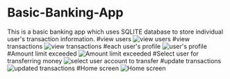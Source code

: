 # Basic-Banking-App
This is a basic banking app which uses SQLITE database to store  individual user's transaction information.
#view users
![view users](https://user-images.githubusercontent.com/121242111/234936387-8bcbee30-a50d-4052-9de7-6428035818ca.jpg)
#view transactions
![view transactions](https://user-images.githubusercontent.com/121242111/234936685-0d1e6d4c-045d-499a-bff7-a22959fdede9.jpg)
#each user's profile
![user's profile](https://user-images.githubusercontent.com/121242111/234936771-fce32d63-b79d-49e8-8b85-b0e229d364b6.jpg)
#Amount limit exceeded
![Amount limit exceeded](https://user-images.githubusercontent.com/121242111/234936842-e83e7f31-d585-494f-ad41-882d1e11e53e.jpg)
#Select user for transferring money
![select user account to transfer](https://user-images.githubusercontent.com/121242111/234936850-ae79b2cd-5d6d-403d-b9e8-836597a85fb6.jpg)
#update transactions
![updated transactions](https://user-images.githubusercontent.com/121242111/234936857-61e1c87f-62d4-49c9-8143-ea6415f6a1e1.jpg)
#Home screen
![Home screen](https://user-images.githubusercontent.com/121242111/234936909-459c8ce7-f181-47e1-8cc1-0b0c1bb41795.jpg)
